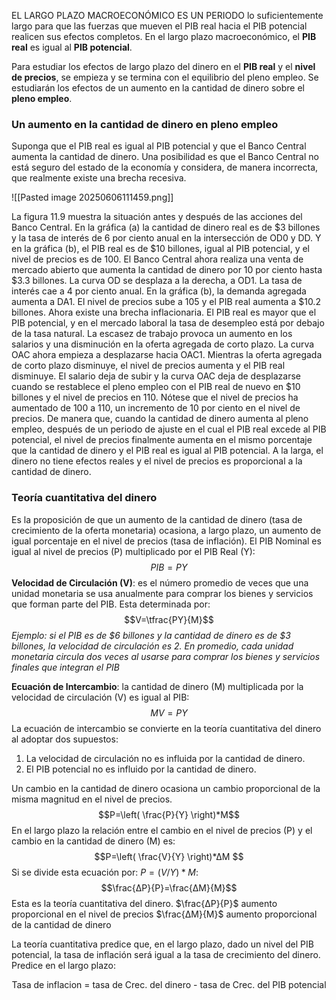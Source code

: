 EL LARGO PLAZO MACROECONÓMICO ES UN PERIODO lo suficientemente largo para
que las fuerzas que mueven el PIB real hacia el PIB potencial realicen sus efectos completos. En el largo plazo macroeconómico, el **PIB real** es igual al **PIB potencial**. 

 Para estudiar los efectos de largo plazo del dinero en el **PIB real** y el **nivel de precios**, se empieza y se termina con el equilibrio del pleno empleo. Se estudiarán los efectos de un aumento en la cantidad de dinero sobre el **pleno empleo**. 

### Un aumento en la cantidad de dinero en pleno empleo 

Suponga que el PIB real es igual al PIB potencial y que el Banco Central aumenta la cantidad de dinero. Una posibilidad es que el Banco Central no está seguro del estado de la economía y considera, de manera incorrecta, que realmente existe una brecha recesiva.

![[Pasted image 20250606111459.png]]

La figura 11.9 muestra la situación antes y después de las acciones del Banco Central. En la
gráfica (a) la cantidad de dinero real es de $3 billones y la tasa de interés de 6 por ciento
anual en la intersección de OD0 y DD. Y en la gráfica (b), el PIB real es de $10 billones,
igual al PIB potencial, y el nivel de precios es de 100. El Banco Central ahora realiza una
venta de mercado abierto que aumenta la cantidad de dinero por 10 por ciento hasta $3.3
billones. La curva OD se desplaza a la derecha, a OD1. La tasa de interés cae a 4 por
ciento anual. En la gráfica (b), la demanda agregada aumenta a DA1. El nivel de precios
sube a 105 y el PIB real aumenta a $10.2 billones. Ahora existe una brecha inflacionaria. El
PIB real es mayor que el PIB potencial, y en el mercado laboral la tasa de desempleo está
por debajo de la tasa natural.
La escasez de trabajo provoca un aumento en los salarios y una disminución en la oferta
agregada de corto plazo. La curva OAC ahora empieza a desplazarse hacia OAC1.
Mientras la oferta agregada de corto plazo disminuye, el nivel de precios aumenta y el PIB
real disminuye. El salario deja de subir y la curva OAC deja de desplazarse cuando se
restablece el pleno empleo con el PIB real de nuevo en $10 billones y el nivel de precios en
110. Nótese que el nivel de precios ha aumentado de 100 a 110, un incremento de 10 por
ciento en el nivel de precios.
De manera que, cuando la cantidad de dinero aumenta al pleno empleo, después de un
periodo de ajuste en el cual el PIB real excede al PIB potencial, el nivel de precios
finalmente aumenta en el mismo porcentaje que la cantidad de dinero y el PIB real es igual
al PIB potencial. A la larga, el dinero no tiene efectos reales y el nivel de precios es
proporcional a la cantidad de dinero.


### Teoría cuantitativa del dinero 

Es la proposición de que un aumento de la cantidad de dinero (tasa de crecimiento de la oferta monetaria) ocasiona, a largo plazo, un aumento de igual porcentaje en el nivel de precios (tasa de inflación). 
El PIB Nominal es igual al nivel de precios (P) multiplicado por el PIB Real (Y): $$PIB=PY$$
**Velocidad de Circulación (V)**: es el número promedio de veces que una unidad
monetaria se usa anualmente para comprar los bienes y servicios que forman parte del
PIB. Esta determinada por: $$V=\tfrac{PY}{M}$$
*Ejemplo: si el PIB es de $6 billones y la cantidad de dinero es de $3 billones, la velocidad*
*de circulación es 2. En promedio, cada unidad monetaria circula dos veces al usarse para*
*comprar los bienes y servicios finales que integran el PIB*

**Ecuación de Intercambio**: la cantidad de dinero (M) multiplicada por la velocidad de
circulación (V) es igual al PIB: $$MV=PY$$
La ecuación de intercambio se convierte en la teoría cuantitativa del dinero al adoptar dos supuestos:
1. La velocidad de circulación no es influida por la cantidad de dinero.
2. El PIB potencial no es influido por la cantidad de dinero.

Un cambio en la cantidad de dinero ocasiona un cambio proporcional de la misma
magnitud en el nivel de precios.
$$P=\left( \frac{P}{Y} \right)*M$$
En el largo plazo la relación entre el cambio en el nivel de precios (P) y el cambio en la
cantidad de dinero (M) es: $$P=\left( \frac{V}{Y} \right)*∆M $$
Si se divide esta ecuación por: $P = (V/Y) * M$: $$\frac{∆P}{P}=\frac{∆M}{M}$$
Esta es la teoría cuantitativa del dinero. 
$\frac{∆P}{P}$ aumento proporcional en el nivel de precios 
$\frac{∆M}{M}$ aumento proporcional de la cantidad de dinero 

La teoría cuantitativa predice que, en el largo plazo, dado un nivel del PIB potencial, la tasa de inflación será igual a la tasa de crecimiento del dinero. Predice en el largo plazo:

$$\text{Tasa de inflacion = tasa de Crec. del dinero - tasa de Crec. del PIB potencial}$$





